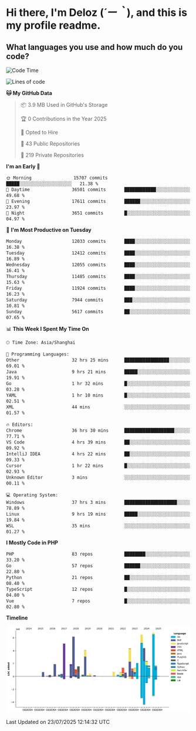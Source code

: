 # **Hi there, I'm Deloz (*´ー｀*), and this is my profile readme.**

## **What languages you use and how much do you code?**

<!--START_SECTION:waka-->
![Code Time](http://img.shields.io/badge/Code%20Time-6%2C947%20hrs%207%20mins-blue)

![Lines of code](https://img.shields.io/badge/From%20Hello%20World%20I%27ve%20Written-60.2%20million%20lines%20of%20code-blue)

**🐱 My GitHub Data** 

> 📦 3.9 MB Used in GitHub's Storage 
 > 
> 🏆 0 Contributions in the Year 2025
 > 
> 💼 Opted to Hire
 > 
> 📜 43 Public Repositories 
 > 
> 🔑 219 Private Repositories 
 > 
**I'm an Early 🐤** 

```text
🌞 Morning                15707 commits       █████░░░░░░░░░░░░░░░░░░░░   21.38 % 
🌆 Daytime                36501 commits       ████████████░░░░░░░░░░░░░   49.68 % 
🌃 Evening                17611 commits       ██████░░░░░░░░░░░░░░░░░░░   23.97 % 
🌙 Night                  3651 commits        █░░░░░░░░░░░░░░░░░░░░░░░░   04.97 % 
```
📅 **I'm Most Productive on Tuesday** 

```text
Monday                   12033 commits       ████░░░░░░░░░░░░░░░░░░░░░   16.38 % 
Tuesday                  12412 commits       ████░░░░░░░░░░░░░░░░░░░░░   16.89 % 
Wednesday                12055 commits       ████░░░░░░░░░░░░░░░░░░░░░   16.41 % 
Thursday                 11485 commits       ████░░░░░░░░░░░░░░░░░░░░░   15.63 % 
Friday                   11924 commits       ████░░░░░░░░░░░░░░░░░░░░░   16.23 % 
Saturday                 7944 commits        ███░░░░░░░░░░░░░░░░░░░░░░   10.81 % 
Sunday                   5617 commits        ██░░░░░░░░░░░░░░░░░░░░░░░   07.65 % 
```


📊 **This Week I Spent My Time On** 

```text
🕑︎ Time Zone: Asia/Shanghai

💬 Programming Languages: 
Other                    32 hrs 25 mins      █████████████████░░░░░░░░   69.01 % 
Java                     9 hrs 21 mins       █████░░░░░░░░░░░░░░░░░░░░   19.91 % 
Go                       1 hr 32 mins        █░░░░░░░░░░░░░░░░░░░░░░░░   03.28 % 
YAML                     1 hr 10 mins        █░░░░░░░░░░░░░░░░░░░░░░░░   02.51 % 
XML                      44 mins             ░░░░░░░░░░░░░░░░░░░░░░░░░   01.57 % 

🔥 Editors: 
Chrome                   36 hrs 30 mins      ███████████████████░░░░░░   77.71 % 
VS Code                  4 hrs 39 mins       ██░░░░░░░░░░░░░░░░░░░░░░░   09.92 % 
IntelliJ IDEA            4 hrs 22 mins       ██░░░░░░░░░░░░░░░░░░░░░░░   09.33 % 
Cursor                   1 hr 22 mins        █░░░░░░░░░░░░░░░░░░░░░░░░   02.93 % 
Unknown Editor           3 mins              ░░░░░░░░░░░░░░░░░░░░░░░░░   00.11 % 

💻 Operating System: 
Windows                  37 hrs 3 mins       ████████████████████░░░░░   78.89 % 
Linux                    9 hrs 19 mins       █████░░░░░░░░░░░░░░░░░░░░   19.84 % 
WSL                      35 mins             ░░░░░░░░░░░░░░░░░░░░░░░░░   01.27 % 
```

**I Mostly Code in PHP** 

```text
PHP                      83 repos            ████████░░░░░░░░░░░░░░░░░   33.20 % 
Go                       57 repos            ██████░░░░░░░░░░░░░░░░░░░   22.80 % 
Python                   21 repos            ██░░░░░░░░░░░░░░░░░░░░░░░   08.40 % 
TypeScript               12 repos            █░░░░░░░░░░░░░░░░░░░░░░░░   04.80 % 
Vue                      7 repos             █░░░░░░░░░░░░░░░░░░░░░░░░   02.80 % 
```



**Timeline**

![Lines of Code chart](https://raw.githubusercontent.com/deloz/deloz/main/assets/bar_graph.png)


 Last Updated on 23/07/2025 12:14:32 UTC
<!--END_SECTION:waka-->
